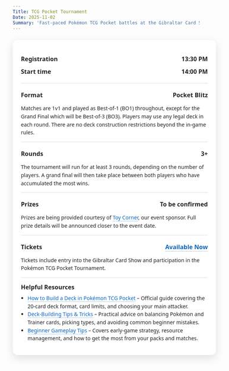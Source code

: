 ```yaml
---
Title: TCG Pocket Tournament
Date: 2025-11-02
Summary: 'Fast‑paced Pokémon TCG Pocket battles at the Gibraltar Card Show!'
---
```


<style>
  /* Wrapper to center the card and allow it to expand */
  .event-wrapper {
    display: flex;
    justify-content: center;
    width: 100%;
  }

  .event-card {
    width: 100%;
    max-width: 1100px;
    margin: 24px auto;
    padding: 20px 22px;
    background: #ffffffcc;
    backdrop-filter: blur(6px);
    border-radius: 14px;
    box-shadow: 0 8px 24px rgba(0,0,0,0.12);
    font-family: 'Segoe UI', 'Helvetica Neue', Arial, sans-serif;
    color: #222;
  }

  @media (min-width: 1400px) {
    .event-card {
      max-width: 1300px;
      padding: 28px 36px;
    }
  }

  .event-card .section {
    padding: 14px 0;
    border-top: 1px solid #ddd;
  }

  .event-card .row {
    display: flex;
    justify-content: space-between;
    gap: 12px;
    padding: 6px 0;
  }

  .event-card .label {
    font-weight: 700;
    font-size: 1.15em;
  }

  .event-card .value {
    font-weight: 600;
    font-size: 1.15em;
    text-align: right;
  }

  .event-card p {
    margin: 8px 0 0;
    line-height: 1.55;
  }

  .event-card a {
    color: #0b65c2;
    text-decoration: none;
    border-bottom: 1px solid rgba(11,101,194,0.35);
  }

  .event-card a:hover {
    border-bottom-color: rgba(11,101,194,0.7);
  }

  /* Dark mode */
  html.dark .event-card,
  :root.dark .event-card,
  [data-theme="dark"] .event-card {
    background: rgba(10, 25, 47, 0.85);
    color: #fff;
    box-shadow: 0 8px 24px rgba(0,0,0,0.5);
  }

  html.dark .event-card .section,
  :root.dark .event-card .section,
  [data-theme="dark"] .event-card .section {
    border-top-color: rgba(255,255,255,0.18);
  }

  html.dark .event-card a,
  :root.dark .event-card a,
  [data-theme="dark"] .event-card a {
    color: #7cb7ff;
    border-bottom-color: rgba(124,183,255,0.45);
  }

  @media (prefers-color-scheme: dark) {
    .event-card {
      background: rgba(10, 25, 47, 0.85);
      color: #fff;
      box-shadow: 0 8px 24px rgba(0,0,0,0.5);
    }
    .event-card .section {
      border-top-color: rgba(255,255,255,0.18);
    }
    .event-card a {
      color: #7cb7ff;
      border-bottom-color: rgba(124,183,255,0.45);
    }
  }
</style>

<section class="event-card">
  <div class="section" style="border-top: none;">
    <div class="row">
      <div class="label">Registration</div>
      <div class="value">13:30 PM</div>
    </div>
    <div class="row">
      <div class="label">Start time</div>
      <div class="value">14:00 PM</div>
    </div>
  </div>

  <div class="section">
    <div class="row">
      <div class="label">Format</div>
      <div class="value">Pocket Blitz</div>
    </div>
    <p>
      Matches are 1v1 and played as Best‑of‑1 (BO1) throughout, except for the Grand Final which will be Best‑of‑3 (BO3).
      Players may use any legal deck in each round. There are no deck construction restrictions beyond the in‑game rules.
    </p>
  </div>

  <div class="section">
    <div class="row">
      <div class="label">Rounds</div>
      <div class="value">3+</div>
    </div>
    <p>
      The tournament will run for at least 3 rounds, depending on the number of players. A grand final will then take place between both players who have accumulated the most wins.</p>
  </div>

  <div class="section">
    <div class="row">
      <div class="label">Prizes</div>
      <div class="value">To be confirmed</div>
    </div>
    <p>
      Prizes are being provided courtesy of <a href="https://toycorner.gi/">Toy Corner</a>, our event sponsor.
      Full prize details will be announced closer to the event date.
    </p>
  </div>

  <div class="section">
    <div class="row">
      <div class="label">Tickets</div>
      <div class="value"><a href="/Tickets">Available Now</a></div>
    </div>
    <p>
      Tickets include entry into the Gibraltar Card Show and participation in the Pokémon TCG Pocket Tournament.
    </p>
  </div>

<div class="section">
  <div class="label" style="margin-bottom: 8px;">Helpful Resources</div>
  <ul style="margin: 0; padding-left: 18px; line-height: 1.55;">
    <li><a href="https://www.pokemon.com/us/strategy/learn-how-to-build-a-deck-in-pokemon-tcg-pocket" target="_blank" rel="noopener">How to Build a Deck in Pokémon TCG Pocket</a> – Official guide covering the 20‑card deck format, card limits, and choosing your main attacker.</li>
    <li><a href="https://esports.gg/guides/pokemon-tcg-pocket/building-a-deck-in-pokemon-tcg-pocket-tips-and-tricks/" target="_blank" rel="noopener">Deck‑Building Tips & Tricks</a> – Practical advice on balancing Pokémon and Trainer cards, picking types, and avoiding common beginner mistakes.</li>
    <li><a href="https://www.thegamer.com/pokemon-pocket-beginner-tips-guide/" target="_blank" rel="noopener">Beginner Gameplay Tips</a> – Covers early‑game strategy, resource management, and how to get the most from your packs and matches.</li>
  </ul>
</div>

</section>
